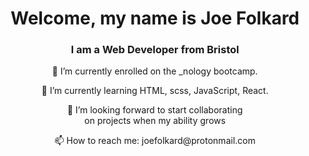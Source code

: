 <h1 align="center">Welcome, my name is Joe Folkard</h1>
<h3 align="center">I am a Web Developer from Bristol</h3>



<p align="center">🔭 I’m currently enrolled on the _nology bootcamp.</p> 
<p align="center">🌱 I’m currently learning HTML, scss, JavaScript, React.</p>
<p align="center">👯 I’m looking forward to start collaborating <br>on projects when my ability grows</p>
<p align="center">📫 How to reach me: joefolkard@protonmail.com</p>

